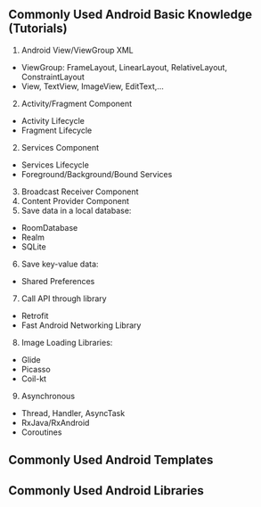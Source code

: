 ## Commonly Used Android Basic Knowledge (Tutorials)

1. Android View/ViewGroup XML

- ViewGroup: FrameLayout, LinearLayout, RelativeLayout, ConstraintLayout
- View, TextView, ImageView, EditText,...

2. Activity/Fragment Component

- Activity Lifecycle
- Fragment Lifecycle

2. Services Component

- Services Lifecycle
- Foreground/Background/Bound Services

3. Broadcast Receiver Component
4. Content Provider Component
5. Save data in a local database:

- RoomDatabase
- Realm
- SQLite

6. Save key-value data:

- Shared Preferences

7. Call API through library

- Retrofit
- Fast Android Networking Library

8. Image Loading Libraries:

- Glide
- Picasso
- Coil-kt

9. Asynchronous

- Thread, Handler, AsyncTask
- RxJava/RxAndroid
- Coroutines

## Commonly Used Android Templates

## Commonly Used Android Libraries
